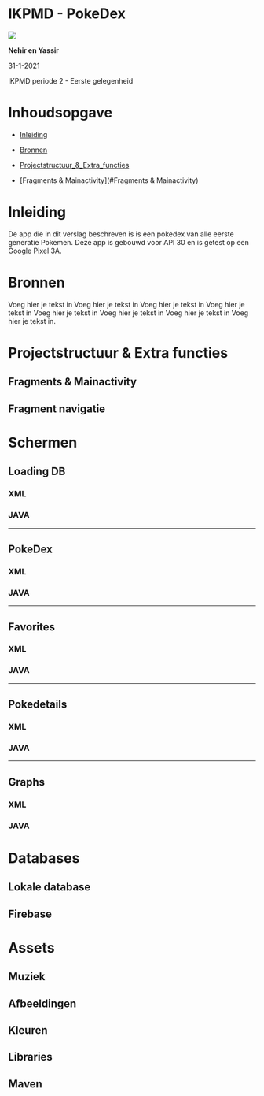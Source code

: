 # IKPMD - PokeDex

![](https://www.1337.games/app/uploads/2020/03/pokemon-940x529.jpg)

**Nehir en Yassir**

31-1-2021

IKPMD periode 2 - Eerste gelegenheid

#

# Inhoudsopgave

- [Inleiding](#Inleiding)

- [Bronnen](#Bronnen)

- [Projectstructuur_&_Extra_functies](#Projectstructuur_&_Extra_functies)

- [Fragments & Mainactivity](#Fragments & Mainactivity)


# Inleiding
De app die in dit verslag beschreven is is een pokedex van alle eerste generatie Pokemen. Deze app is gebouwd voor API 30 en is getest op een Google Pixel 3A.




# Bronnen
Voeg hier je tekst in Voeg hier je tekst in Voeg hier je tekst in Voeg hier je tekst in Voeg hier je tekst in Voeg hier je tekst in Voeg hier je tekst in Voeg hier je tekst in.




# Projectstructuur & Extra functies
## Fragments & Mainactivity

## Fragment navigatie





# Schermen
## Loading DB

### XML

### JAVA

-------

## PokeDex

### XML

### JAVA

------

## Favorites

### XML

### JAVA

------

## Pokedetails

### XML

### JAVA

-------

## Graphs

### XML

### JAVA




# Databases
## Lokale database

## Firebase


# Assets
## Muziek

## Afbeeldingen

## Kleuren

## Libraries

## Maven


####
